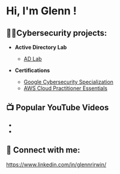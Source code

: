 <h1>Hi, I'm Glenn ! <br/>

<h2>👨‍💻Cybersecurity projects:</h2>

- <b>Active Directory Lab </b>
  - [AD Lab](https://github.com/joshmadakor1/Algorithms-Practice)
- <b>Certifications</b>

  - [Google Cybersecurity Specialization](https://www.coursera.org/account/accomplishments/specialization/certificate/B2QNRXAR4BVP) 
  - [AWS Cloud Practitioner Essentials](https://www.coursera.org/account/accomplishments/certificate/SR9C8F9JWWSL) 
  

<h2>📺 Popular YouTube Videos</h2>

- 
- 

<h2> 🤳 Connect with me:</h2>


[https://www.linkedin.com/in/glennrirwin/ ][linkedin]

[linkedin]: https://www.linkedin.com/in/glennrirwin/
[instagram]: https://www.instagram.com/joshmadakor/
<!--
**joshmadakor1/joshmadakor1** is a ✨ _special_ ✨ repository because its `README.md` (this file) appears on your GitHub profile.


-->
